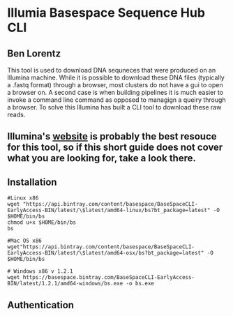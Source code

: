 # Illumia Basespace Sequence Hub CLI
## Ben Lorentz
This tool is used to download DNA sequneces that were produced on an Illumina machine. While it is possible to download these DNA files (typically a .fastq format) through a browser, most clusters do not have a gui to open a browser on. A second case is when building pipelines it is much easier to invoke a command line command as opposed to managign a queiry through a browser. To solve this Illumina has built a CLI tool to download these raw reads. 

Illumina's [website](https://developer.basespace.illumina.com/docs/content/documentation/cli/cli-overview) is probably the best resouce for this tool, so if this short guide does not cover what you are looking for, take a look there. 
-------------------------------------------------

## Installation
```shell
#Linux x86
wget "https://api.bintray.com/content/basespace/BaseSpaceCLI-EarlyAccess-BIN/latest/\$latest/amd64-linux/bs?bt_package=latest" -O $HOME/bin/bs
chmod u+x $HOME/bin/bs
bs

#Mac OS x86
wget"https://api.bintray.com/content/basespace/BaseSpaceCLI-EarlyAccess-BIN/latest/\$latest/amd64-osx/bs?bt_package=latest" -O $HOME/bin/bs

# Windows x86 v 1.2.1
wget https://basespace.bintray.com/BaseSpaceCLI-EarlyAccess-BIN/latest/1.2.1/amd64-windows/bs.exe -o bs.exe
```

## Authentication 
```shell


```